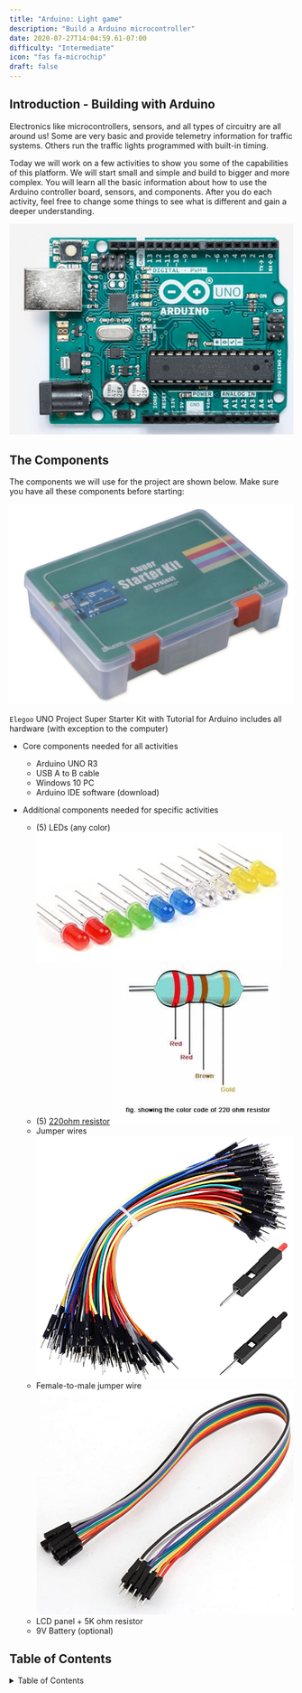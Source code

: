 ```yaml
---
title: "Arduino: Light game"
description: "Build a Arduino microcontroller"
date: 2020-07-27T14:04:59.61-07:00
difficulty: "Intermediate"
icon: "fas fa-microchip"
draft: false
---
```


## Introduction - Building with Arduino

Electronics like microcontrollers, sensors, and all types of circuitry are all around us! Some are very basic and provide telemetry information for traffic systems. Others run the traffic lights programmed with built-in timing.

Today we will work on a few activities to show you some of the capabilities of this platform. We will start small and simple and build to bigger and more complex. You will learn all the basic information about how to use the Arduino controller board, sensors, and components. After you do each activity, feel free to change some things to see what is different and gain a deeper understanding.

![Picture of an Arduino](./img/Arduino.png)

## The Components

 The components we will use for the project are shown below. Make sure you have all these components before starting:

![Alt Text: Picture of Elegoo UNO Starter Kit](img/Elegoo-starter-kit.png)

`Elegoo` UNO Project Super Starter Kit with Tutorial for Arduino includes all hardware (with exception to the computer)

* Core components needed for all activities
  * Arduino UNO R3
  * USB A to B cable
  * Windows 10 PC
  * Arduino IDE software (download)

* Additional components needed for specific activities
  * (5) LEDs (any color)
![Alt Text: Picture of LEDs in rainbow colors](img/colorful_LEDs.jpg)
  * (5) [220ohm resistor](https://somanytech.com/220-ohm-resistor-color-code)
![Picture of the color bands on a 220 Ohm resistor](img/220OhmResistor.jfif)
  * Jumper wires
![Alt Text: Stock image of breadboard jumper wires](img/jumperWires.png)
  * Female-to-male jumper wire
![Alt Text: Stock image of a Wire](img/DupontWire.png)
  * LCD panel + 5K ohm resistor
  * 9V Battery (optional)

## Table of Contents

<details close>
<summary>Table of Contents</summary>
{{% children /%}}
</details>
